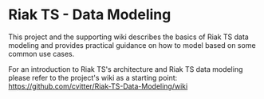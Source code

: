 # Riak TS - Data Modeling

This project and the supporting wiki describes the basics of Riak TS data modeling and provides practical guidance on how to model based on some common use cases.

For an introduction to Riak TS's architecture and Riak TS data modeling please refer to the project's wiki as a starting point: https://github.com/cvitter/Riak-TS-Data-Modeling/wiki
